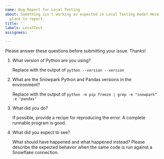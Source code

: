 ```yaml
---
name: Bug Report for Local Testing
about: Something isn't working as expected in Local Testing mode? Here is the right
  place to report.
title: ''
labels: LocalTest
assignees: ''

---
```


Please answer these questions before submitting your issue. Thanks!

1. What version of Python are you using?

   Replace with the output of `python --version --version`

2. What are the Snowpark Python and Pandas versions in the environment?

   Replace with the output of `python -m pip freeze | grep -e "snowpark" -e "pandas"`

3. What did you do?

   If possible, provide a recipe for reproducing the error.
   A complete runnable program is good.

4. What did you expect to see?

   What should have happened and what happened instead? Please describe the expected behavior when the same code is run against a Snowflake connection.


<!--
If you need urgent assistance reach out to support for escalated issue processing https://community.snowflake.com/s/article/How-To-Submit-a-Support-Case-in-Snowflake-Lodge
-->
